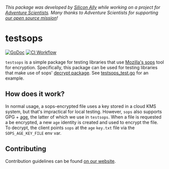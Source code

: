 _This package was developed by [Silicon Ally](https://siliconally.org) while
working on a project for [Adventure Scientists](https://adventurescientists.org).
Many thanks to Adventure Scientists for supporting [our open source
mission](https://siliconally.org/policies/open-source/)!_

# testsops

[![GoDoc](https://pkg.go.dev/badge/github.com/Silicon-Ally/testsops?status.svg)](https://pkg.go.dev/github.com/Silicon-Ally/testsops?tab=doc)
[![CI Workflow](https://github.com/Silicon-Ally/testsops/actions/workflows/test.yml/badge.svg)](https://github.com/Silicon-Ally/testsops/actions?query=branch%3Amain)

`testsops` is a simple package for testing libraries that use [Mozilla's
sops](https://github.com/mozilla/sops) tool for encryption. Specifically, this
package can be used for testing libraries that make use of sops' [decrypt
package](https://pkg.go.dev/go.mozilla.org/sops/v3@v3.7.3/decrypt). See
[testsops_test.go](/testsops_test.go) for an example.

## How does it work?

In normal usage, a sops-encrypted file uses a key stored in a cloud KMS system,
but that's impractical for local testing. However, `sops` also supports GPG +
[age](https://github.com/FiloSottile/age), the latter of which we use in
`testsops`. When a file is requested a be encrypted, a new `age` identity is
created and used to encrypt the file. To decrypt, the client points `sops` at
the `age` `key.txt` file via the `SOPS_AGE_KEY_FILE` env var.

## Contributing

Contribution guidelines can be found [on our website](https://siliconally.org/oss/contributor-guidelines).

